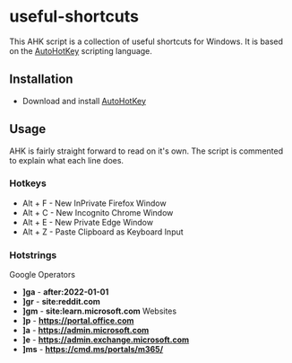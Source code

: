 # useful-shortcuts
This AHK script is a collection of useful shortcuts for Windows. It is based on the [AutoHotKey](https://www.autohotkey.com/) scripting language. 

## Installation
- Download and install [AutoHotKey](https://www.autohotkey.com/)

## Usage
AHK is fairly straight forward to read on it's own. The script is commented to explain what each line does.

### Hotkeys
- Alt + F - New InPrivate Firefox Window
- Alt + C - New Incognito Chrome Window
- Alt + E - New Private Edge Window
- Alt + Z - Paste Clipboard as Keyboard Input

### Hotstrings
Google Operators
- **]ga** - **after:2022-01-01**
- **]gr** - **site:reddit.com**
- **]gm** - **site:learn.microsoft.com**
Websites
- **]p** - **https://portal.office.com**
- **]a** - **https://admin.microsoft.com**
- **]e** - **https://admin.exchange.microsoft.com**
- **]ms** - **https://cmd.ms/portals/m365/**
